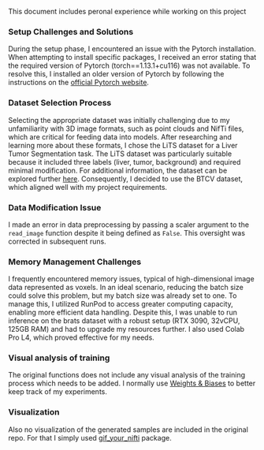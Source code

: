 This document includes peronal experience while working on this project

### **Setup Challenges and Solutions**
During the setup phase, I encountered an issue with the Pytorch installation. When attempting to install specific packages, I received an error stating that the required version of Pytorch (torch==1.13.1+cu116) was not available. To resolve this, I installed an older version of Pytorch by following the instructions on the [official Pytorch website](https://pytorch.org/get-started/previous-versions/).

### **Dataset Selection Process**
Selecting the appropriate dataset was initially challenging due to my unfamiliarity with 3D image formats, such as point clouds and NifTi files, which are critical for feeding data into models. After researching and learning more about these formats, I chose the LiTS dataset for a Liver Tumor Segmentation task. The LiTS dataset was particularly suitable because it included three labels (liver, tumor, background) and required minimal modification. For additional information, the dataset can be explored further [here](https://colab.research.google.com/drive/1bn6lWjJXKHxgu985ReHYTR2A_SgdtCS8?authuser=1#scrollTo=Vrp4-x7hIGX6). Consequently, I decided to use the BTCV dataset, which aligned well with my project requirements.


### **Data Modification Issue**
I made an error in data preprocessing by passing a scaler argument to the `read_image` function despite it being defined as `False`. This oversight was corrected in subsequent runs.



### **Memory Management Challenges**
I frequently encountered memory issues, typical of high-dimensional image data represented as voxels. In an ideal scenario, reducing the batch size could solve this problem, but my batch size was already set to one. To manage this, I utilized RunPod to access greater computing capacity, enabling more efficient data handling. Despite this, I was unable to run inference on the brats dataset with a robust setup (RTX 3090, 32vCPU, 125GB RAM) and had to upgrade my resources further. I also used Colab Pro L4, which proved effective for my needs.


### **Visual analysis of training**
The original functions does not include any visual analysis of the training process which needs to be added. I normally use [Weights & Biases](https://wandb.ai/site) to better keep track of my experiments.

### **Visualization**
Also no visualization of the generated samples are included in the original repo. For that I simply used [gif_your_nifti](https://github.com/miykael/gif_your_nifti) package.